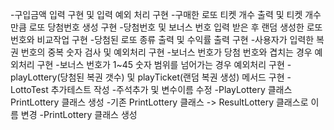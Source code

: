 -구입금액 입력 구현 및 입력 예외 처리 구현
-구매한 로또 티켓 개수 출력 및 티켓 개수만큼 로또 당첨번호 생성 구현
-당첨번호 및 보너스 번호 입력 받은 후 랜덤 생성한 로또 번호와 비교작업 구현
-당첨된 로또 종류 출력 및 수익률 출력 구현
-사용자가 입력한 복권 번호의 중복 숫자 검사 및 예외처리 구현
-보너스 번호가 당첨 번호와 겹치는 경우 예외처리 구현
-보너스 번호가 1~45 숫자 범위를 넘어가는 경우 예외처리 구현
-playLottery(당첨된 복권 갯수) 및 playTicket(랜덤 복권 생성) 메서드 구현
-LottoTest 추가테스트 작성
-주석추가 및 변수이름 수정
-PlayLottery 클래스 PrintLottery 클래스 생성
-기존 PrintLottery 클래스 -> ResultLottery 클래스로 이름 변경
-PrintLottery 클래스 생성